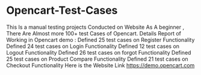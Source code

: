 # Opencart-Test-Cases 
This Is a manual testing projects Conducted on Website As A beginner , There Are Almost more 100+ test Cases of Opencart.
Details Report of Working in Opencart demo :
Defined 25 test cases on Register Functionality 
Defined 24 test cases on Login Functionality
Defined 12 test cases on Logout Functionality 
Defined 26 test cases on forgot Functionality
Defined 25 test cases on Product Compare Functionality 
Defined 21 test cases on Checkout Functionality
Here is the Website Link
https://demo.opencart.com 
